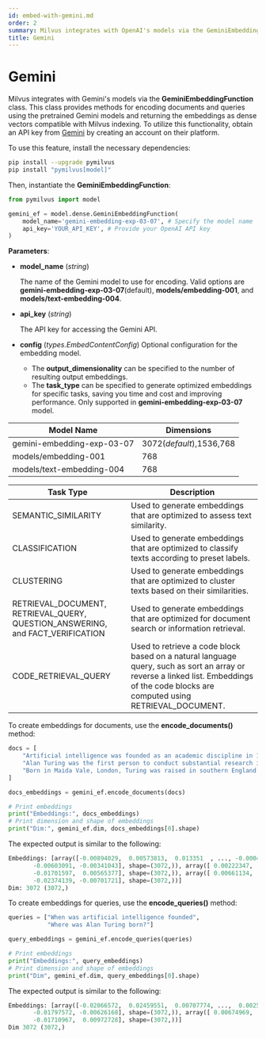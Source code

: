 ```yaml
---
id: embed-with-gemini.md
order: 2
summary: Milvus integrates with OpenAI's models via the GeminiEmbeddingFunction class.
title: Gemini
---
```


# Gemini

Milvus integrates with Gemini's models via the __GeminiEmbeddingFunction__ class. This class provides methods for encoding documents and queries using the pretrained Gemini models and returning the embeddings as dense vectors compatible with Milvus indexing. To utilize this functionality, obtain an API key from [Gemini](https://ai.google.dev/gemini-api/docs/api-key) by creating an account on their platform.

To use this feature, install the necessary dependencies:

```bash
pip install --upgrade pymilvus
pip install "pymilvus[model]"
```

Then, instantiate the __GeminiEmbeddingFunction__:

```python
from pymilvus import model

gemini_ef = model.dense.GeminiEmbeddingFunction(
    model_name='gemini-embedding-exp-03-07', # Specify the model name
    api_key='YOUR_API_KEY', # Provide your OpenAI API key
)
```

__Parameters__:

- __model_name__ (_string_)

    The name of the Gemini model to use for encoding. Valid options are __gemini-embedding-exp-03-07__(default), __models/embedding-001__, and __models/text-embedding-004__.

- __api_key__ (_string_)

    The API key for accessing the Gemini API.

- __config__ (_types.EmbedContentConfig_)
    Optional configuration for the embedding model. 
  - The __output_dimensionality__ can be specified to the number of resulting output embeddings.
  - The __task_type__ can be specified to generate optimized embeddings for specific tasks, saving you time and cost and improving performance. Only supported in __gemini-embedding-exp-03-07__ model.
  
| Model Name | Dimensions               |
|------------|--------------------------|
| gemini-embedding-exp-03-07 | 3072(_default_),1536,768 |
| models/embedding-001 | 768                      |
| models/text-embedding-004 | 768                      |

| Task Type | Description |
|-----------|-------------|
| SEMANTIC_SIMILARITY | Used to generate embeddings that are optimized to assess text similarity. |
| CLASSIFICATION | Used to generate embeddings that are optimized to classify texts according to preset labels. |
| CLUSTERING | Used to generate embeddings that are optimized to cluster texts based on their similarities. |
| RETRIEVAL_DOCUMENT, RETRIEVAL_QUERY, QUESTION_ANSWERING, and FACT_VERIFICATION | Used to generate embeddings that are optimized for document search or information retrieval. |
| CODE_RETRIEVAL_QUERY | Used to retrieve a code block based on a natural language query, such as sort an array or reverse a linked list. Embeddings of the code blocks are computed using RETRIEVAL_DOCUMENT. |

To create embeddings for documents, use the __encode_documents()__ method:

```python
docs = [
    "Artificial intelligence was founded as an academic discipline in 1956.",
    "Alan Turing was the first person to conduct substantial research in AI.",
    "Born in Maida Vale, London, Turing was raised in southern England.",
]

docs_embeddings = gemini_ef.encode_documents(docs)

# Print embeddings
print("Embeddings:", docs_embeddings)
# Print dimension and shape of embeddings
print("Dim:", gemini_ef.dim, docs_embeddings[0].shape)
```

The expected output is similar to the following:

```python
Embeddings: [array([-0.00894029,  0.00573813,  0.013351  , ..., -0.00042766,
       -0.00603091, -0.00341043], shape=(3072,)), array([ 0.00222347,  0.03725113,  0.01152256, ...,  0.01047272,
       -0.01701597,  0.00565377], shape=(3072,)), array([ 0.00661134,  0.00232328, -0.01342973, ..., -0.00514429,
       -0.02374139, -0.00701721], shape=(3072,))]
Dim: 3072 (3072,)
```

To create embeddings for queries, use the __encode_queries()__ method:

```python
queries = ["When was artificial intelligence founded", 
           "Where was Alan Turing born?"]

query_embeddings = gemini_ef.encode_queries(queries)

# Print embeddings
print("Embeddings:", query_embeddings)
# Print dimension and shape of embeddings
print("Dim", gemini_ef.dim, query_embeddings[0].shape)
```

The expected output is similar to the following:

```python
Embeddings: [array([-0.02066572,  0.02459551,  0.00707774, ...,  0.00259341,
       -0.01797572, -0.00626168], shape=(3072,)), array([ 0.00674969,  0.03023903,  0.01230692, ...,  0.00160009,
       -0.01710967,  0.00972728], shape=(3072,))]
Dim 3072 (3072,)
```
